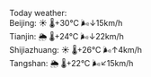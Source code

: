 Today weather:  
Beijing: ☀️   🌡️+30°C 🌬️↓15km/h  
Tianjin: 🌦   🌡️+24°C 🌬️↓22km/h  
Shijiazhuang: ☀️   🌡️+26°C 🌬️↑4km/h  
Tangshan: 🌦   🌡️+22°C 🌬️↙15km/h  
